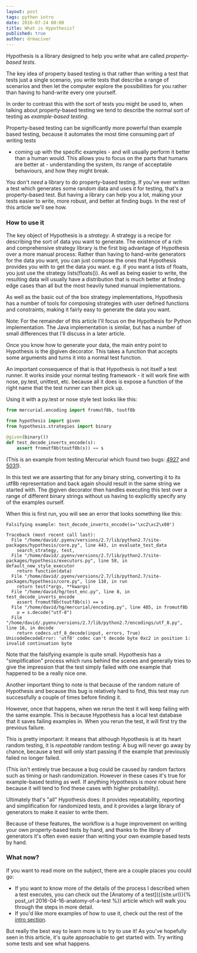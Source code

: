 ```yaml
---
layout: post
tags: python intro
date: 2016-07-24 00:00
title: What is Hypothesis?
published: true
author: drmaciver
---
```


Hypothesis is a library designed to help you write what are called
*property-based tests*.

The key idea of property based testing is that rather than writing a test
that tests just a single scenario, you write tests that describe a range
of scenarios and then let the computer explore the possibilities for you
rather than having to hand-write every one yourself.

In order to contrast this with the sort of tests you might be used to, when
talking about property-based testing we tend to describe the normal sort of
testing as *example-based testing*.

Property-based testing can be significantly more powerful than example based
testing, because it automates the most time consuming part of writing tests
- coming up with the specific examples - and will usually perform it better
than a human would. This allows you to focus on the parts that humans are
better at - understanding the system, its range of acceptable behaviours,
and how they might break.

You don't *need* a library to do property-based testing. If you've ever
written a test which generates some random data and uses it for testing,
that's a property-based test. But having a library can help you a lot,
making your tests easier to write, more robust, and better at finding
bugs. In the rest of this article we'll see how.

<!--more-->

### How to use it

The key object of Hypothesis is a *strategy*. A strategy is a recipe for
describing the sort of data you want to generate. The existence of a rich
and comprehensive strategy library is the first big advantage of Hypothesis
over a more manual process: Rather than having to hand-write generators
for the data you want, you can just compose the ones that Hypothesis
provides you with to get the data you want. e.g. if you want a lists of
floats, you just use the strategy lists(floats()). As well as being
easier to write, the resulting data will usually have a distribution
that is much better at finding edge cases than all but the most heavily
tuned manual implementations.

As well as the basic out of the box strategy implementations, Hypothesis
has a number of tools for composing strategies with user defined functions
and constraints, making it fairly easy to generate the data you want.

Note: For the remainder of this article I'll focus on the Hypothesis for
Python implementation. The Java implementation is similar, but has a number
of small differences that I'll discuss in a later article.

Once you know how to generate your data, the main entry point to Hypothesis
is the @given decorator. This takes a function that accepts some arguments
and turns it into a normal test function.

An important consequence of that is that Hypothesis is not itself a test
runner. It works inside your normal testing framework - it will work fine
with nose, py.test, unittest, etc. because all it does is expose a function
of the right name that the test runner can then pick up.

Using it with a py.test or nose style test looks like this:

```python
from mercurial.encoding import fromutf8b, toutf8b

from hypothesis import given
from hypothesis.strategies import binary

@given(binary())
def test_decode_inverts_encode(s):
    assert fromutf8b(toutf8b(s)) == s 
```

(This is an example from testing Mercurial which found two bugs:
[4927](https://bz.mercurial-scm.org/show_bug.cgi?id=4927) and 
[5031](https://bz.mercurial-scm.org/show_bug.cgi?id=5031)).

In this test we are asserting that for any binary string, converting
it to its utf8b representation and back again should result in the
same string we started with. The @given decorator then handles
executing this test over a range of different binary strings without
us having to explicitly specify any of the examples ourself.

When this is first run, you will see an error that looks something
like this:

```
Falsifying example: test_decode_inverts_encode(s='\xc2\xc2\x80')

Traceback (most recent call last):
  File "/home/david/.pyenv/versions/2.7/lib/python2.7/site-packages/hypothesis/core.py", line 443, in evaluate_test_data
    search_strategy, test,
  File "/home/david/.pyenv/versions/2.7/lib/python2.7/site-packages/hypothesis/executors.py", line 58, in default_new_style_executor
    return function(data)
  File "/home/david/.pyenv/versions/2.7/lib/python2.7/site-packages/hypothesis/core.py", line 110, in run
    return test(*args, **kwargs)
  File "/home/david/hg/test_enc.py", line 8, in test_decode_inverts_encode
    assert fromutf8b(toutf8b(s)) == s
  File "/home/david/hg/mercurial/encoding.py", line 485, in fromutf8b
    u = s.decode("utf-8")
  File "/home/david/.pyenv/versions/2.7/lib/python2.7/encodings/utf_8.py", line 16, in decode
    return codecs.utf_8_decode(input, errors, True)
UnicodeDecodeError: 'utf8' codec can't decode byte 0xc2 in position 1: invalid continuation byte
```

Note that the falsifying example is quite small. Hypothesis has a
"simplification" process which runs behind the scenes and generally
tries to give the impression that the test simply failed with one
example that happened to be a really nice one.

Another important thing to note is that because of the random nature
of Hypothesis and because this bug is relatively hard to find, this
test may run successfully a couple of times before finding it.

However, once that happens, when we rerun the test it will keep failing
with the same example. This is because Hypothesis has a local test
database that it saves failing examples in. When you rerun the test,
it will first try the previous failure.

This is pretty important: It means that although Hypothesis is at its
heart random testing, it is *repeatable* random testing: A bug will
never go away by chance, because a test will only start passing if
the example that previously failed no longer failed.

(This isn't entirely true because a bug could be caused by random
factors such as timing or hash randomization. However in these cases
it's true for example-based testing as well. If anything Hypothesis
is *more* robust here because it will tend to find these cases with
higher probability).

Ultimately that's "all" Hypothesis does: It provides repeatability,
reporting and simplification for randomized tests, and it provides
a large library of generators to make it easier to write them.

Because of these features, the workflow is a huge improvement on
writing your own property-based tests by hand, and thanks to the
library of generators it's often even easier than writing your
own example based tests by hand.

### What now?

If you want to read more on the subject, there are a couple places
you could go:

* If you want to know more of the details of the process I described
  when a test executes, you can check out the
  [Anatomy of a test]({{site.url}}{% post_url 2016-04-16-anatomy-of-a-test %})
  article which will walk you through the steps in more detail.
* If you'd like more examples of how to use it, check out the rest of the
  [intro section]({{site.url}}/articles/intro/).

But really the best way to learn more is to try to use it!
As you've hopefully seen in this article, it's quite approachable to
get started with. Try writing some tests and see what happens.
